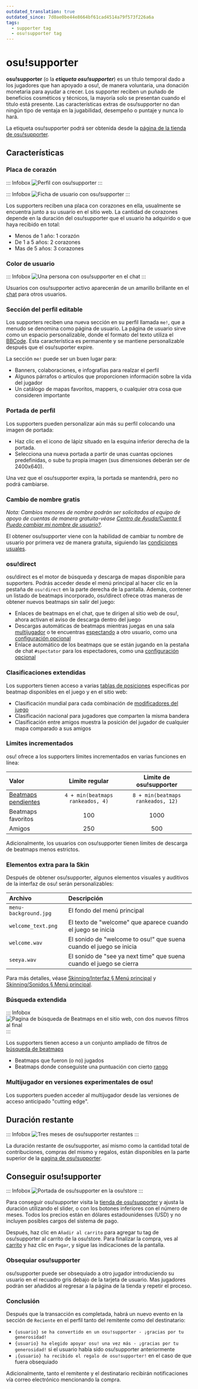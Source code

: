 ```yaml
---
outdated_translation: true
outdated_since: 7d0ae0be44e8664bf61cad4514a79f573f226a6a
tags:
  - supporter tag
  - osu!supporter tag
---
```


# osu!supporter

**osu!supporter** (o la ***etiqueta osu!supporter***) es un título temporal dado a los jugadores que han apoyado a osu!, de manera voluntaria, una donación monetaria para ayudar a crecer. Los supporter reciben un puñado de beneficios cosméticos y técnicos, la mayoría solo se presentan cuando el titulo está presente. Las características extras de osu!supporter no dan ningún tipo de ventaja en la jugabilidad, desempeño o puntaje y nunca lo hará.

La etiqueta osu!supporter podrá ser obtenida desde la [página de la tienda de osu!supporter](https://osu.ppy.sh/store/products/supporter-tag).

## Características

### Placa de corazón

::: Infobox
![](img/userpage.png?1 "Perfil con osu!supporter")
:::

::: Infobox
![](img/usercard.png?2 "Ficha de usuario con osu!supporter")
:::

Los supporters reciben una placa con corazones en ella, usualmente se encuentra junto a su usuario en el sitio web. La cantidad de corazones depende en la duración del osu!supporter que el usuario ha adquirido o que haya recibido en total<!-- fuente: https://github.com/ppy/osu-web/blob/ac227d6abbd48630ebbf428c4e3372f388004ee5/app/Models/User.php#L1733-L1750 -->:

- Menos de 1 año: 1 corazón
- De 1 a 5 años: 2 corazones
- Mas de 5 años: 3 corazones

### Color de usuario

::: Infobox
![](img/chat.png "Una persona con osu!supporter en el chat")
:::

Usuarios con osu!supporter activo aparecerán de un amarillo brillante en el [chat](/wiki/Client/Interface/Chat_console) para otros usuarios.

### Sección del perfil editable

Los supporters reciben una nueva sección en su perfil llamada `me!`, que a menudo se denomina como página de usuario. La página de usuario sirve como un espacio personalizable, donde el formato del texto utiliza el [BBCode](/wiki/BBCode). Esta característica es permanente y se mantiene personalizable después que el osu!suporter expire.

La sección `me!` puede ser un buen lugar para:

- Banners, colaboraciones, e infografías para realzar el perfil
- Algunos párrafos o artículos que proporcionen información sobre la vida del jugador
- Un catálogo de mapas favoritos, mappers, o cualquier otra cosa que consideren importante

### Portada de perfil

Los supporters pueden personalizar aún más su perfil colocando una imagen de portada:

- Haz clic en el icono de lápiz situado en la esquina inferior derecha de la portada.
- Selecciona una nueva portada a partir de unas cuantas opciones predefinidas, o sube tu propia imagen (sus dimensiones deberán ser de 2400x640).

Una vez que el osu!supporter expira, la portada se mantendrá, pero no podrá cambiarse. 

### Cambio de nombre gratis

*Nota: Cambios menores de nombre podrán ser solicitados al equipo de apoyo de cuentas de manera gratuita-véase [Centro de Ayuda/Cuenta § Puedo cambiar mi nombre de usuario?](/wiki/Help_centre/Account#name-changes).*

El obtener osu!supporter viene con la habilidad de cambiar tu nombre de usuario por primera vez de manera gratuita, siguiendo las [condiciones usuales](/wiki/Help_centre/Account#name-changes).

### osu!direct

osu!direct es el motor de búsqueda y descarga de mapas disponible para supporters.  Podrás acceder desde el menú principal al hacer clic en la pestaña de `osu!direct` en la parte derecha de la pantalla. Además, contener un listado de beatmaps incorporado, osu!direct ofrece otras maneras de obtener nuevos beatmaps sin salir del juego:

- Enlaces de beatmaps en el chat, que te dirigen al sitio web de osu!, ahora activan el aviso de descarga dentro del juego
- Descargas automáticas de beatmaps mientras juegas en una sala [multijugador](/wiki/Client/Interface/Multiplayer) o te encuentras [espectando](/wiki/Gameplay/Spectating) a otro usuario, como una [configuración opcional](/wiki/Client/Options#online)
- Enlace automático de los beatmaps que se están jugando en la pestaña de chat `#spectator` para los espectadores, como una [configuración opcional](/wiki/Client/Options#online)

### Clasificaciones extendidas

Los supporters tienen acceso a varias [tablas de posiciones](/wiki/Beatmap#leaderboards) especificas por beatmap disponibles en el juego y en el sitio web:

- Clasificación mundial para cada combinación de [modificadores del juego](/wiki/Game_modifier)
- Clasificación nacional para jugadores que comparten la misma bandera
- Clasificación entre amigos muestra la posición del jugador de cualquier mapa comparado a sus amigos

### Limites incrementados

osu! ofrece a los supporters límites incrementados en varias funciones en línea:

| Valor | Limite regular | Limite de osu!supporter |
| :-- | :-: | :-: |
| [Beatmaps pendientes](/wiki/Beatmap/Category#work-in-progress-and-pending) | `4 + min(beatmaps rankeados, 4)` | `8 + min(beatmaps rankeados, 12)` |
| Beatmaps favoritos | 100 | 1000 |
| Amigos | 250 | 500 |

Adicionalmente, los usuarios con osu!supporter tienen límites de descarga de beatmaps menos estrictos.

### Elementos extra para la Skin

Después de obtener osu!supporter, algunos elementos visuales y auditivos de la interfaz de osu! serán personalizables:

| Archivo | Descripción |
| :-- | :-- |
| `menu-background.jpg` | El fondo del menú principal |
| `welcome_text.png` | El texto de  "welcome" que aparece cuando el juego se inicia |
| `welcome.wav` | El sonido de "welcome to osu!" que suena cuando el juego se inicia |
| `seeya.wav` | El sonido de  "see ya next time" que suena cuando el juego se cierra |

Para más detalles, véase [Skinning/Interfaz § Menú principal](/wiki/Skinning/Interface#main-menu) y [Skinning/Sonidos § Menú principal](/wiki/Skinning/Sounds#main-menu).

### Búsqueda extendida

::: Infobox
![](img/beatmap-search.png "Pagina de búsqueda de Beatmaps en el sitio web, con dos nuevos filtros al final")
:::

Los supporters tienen acceso a un conjunto ampliado de filtros de [búsqueda de beatmaps](https://osu.ppy.sh/beatmapsets)

- Beatmaps que fueron (o no) jugados
- Beatmaps donde conseguiste una puntuación con cierto [rango](/wiki/Gameplay/Grade)

### Multijugador en versiones experimentales de osu!

Los supporters pueden acceder al multijugador desde las versiones de acceso anticipado "cutting edge".

## Duración restante

::: Infobox
![](img/status.jpg?1 "Tres meses de osu!supporter restantes")
:::

La duración restante de osu!supporter, así mismo como la cantidad total de contribuciones, compras del mismo y regalos, están disponibles en la parte superior de la  [pagina de osu!supporter](https://osu.ppy.sh/home/support).

## Conseguir osu!supporter

::: Infobox
![](img/store-product.jpg?2 "Portada de osu!supporter en la osu!store")
:::

Para conseguir osu!supporter visita la [tienda de osu!supporter](https://osu.ppy.sh/store/products/supporter-tag) y ajusta la duración utilizando el slider, o con los botones inferiores con el número de meses. Todos los precios están en dólares estadounidenses (USD) y no incluyen posibles cargos del sistema de pago.

Después, haz clic en `Añadir al carrito` para agregar tu tag de osu!supporter al carrito de la osu!store. Para finalizar la compra, ves al [carrito](https://osu.ppy.sh/store/cart) y haz clic en `Pagar`, y sigue las indicaciones de la pantalla.

### Obsequiar osu!supporter

osu!supporter puede ser obsequiado a otro jugador introduciendo su usuario en el recuadro gris debajo de la tarjeta de usuario. Mas jugadores podrán ser añadidos al regresar a la página de la tienda y repetir el proceso.

### Conclusión

Después que la transacción es completada, habrá un nuevo evento en la sección de `Reciente` en el perfil tanto del remitente como del destinatario:

- `{usuario} se ha convertido en un osu!supporter - ¡gracias por tu generosidad!`
- `{usuario} ha elegido apoyar osu! una vez más - ¡gracias por tu generosidad!` si el usuario había sido osu!supporter anteriormente
- `¡{usuario} ha recibido el regalo de osu!supporter!` en el caso de que fuera obsequiado

Adicionalmente, tanto el remitente y el destinatario recibirán notificaciones vía correo electrónico mencionando la compra.
